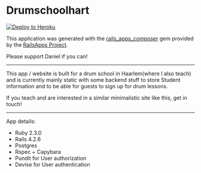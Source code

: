 Drumschoolhart
================

[![Deploy to Heroku](https://www.herokucdn.com/deploy/button.png)](https://heroku.com/deploy)

This application was generated with the [rails_apps_composer](https://github.com/RailsApps/rails_apps_composer) gem
provided by the [RailsApps Project](http://railsapps.github.io/).

Please support Daniel if you can!

----

This app / website is built for a drum school in Haarlem(where I also teach) and is currently mainly static with some backend stuff to store Student information and to be able for guests to sign up for drum lessons.

If you teach and are interested in a similar minimalistic site like this, get in touch!

-------------

App details:

- Ruby 2.3.0
- Rails 4.2.6
- Postgres
- Rspec + Capybara
- Pundit for User authorization
- Devise for User authentication
